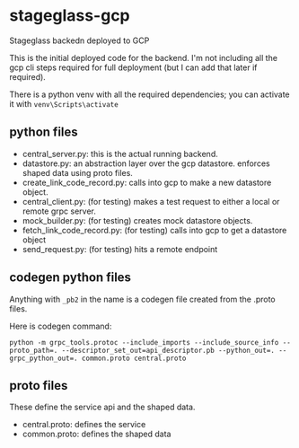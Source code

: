 # stageglass-gcp
Stageglass backedn deployed to GCP

This is the initial deployed code for the backend.  I'm not including all the gcp cli steps required for full deployment (but I can add that later if required).

There is a python venv with all the required dependencies; you can activate it with `venv\Scripts\activate`

## python files
- central_server.py: this is the actual running backend.  
- datastore.py: an abstraction layer over the gcp datastore. enforces shaped data using proto files.
- create_link_code_record.py: calls into gcp to make a new datastore object.
- central_client.py: (for testing) makes a test request to either a local or remote grpc server.
- mock_builder.py: (for testing) creates mock datastore objects.
- fetch_link_code_record.py: (for testing) calls into gcp to get a datastore object
- send_request.py: (for testing) hits a remote endpoint

## codegen python files
Anything with `_pb2` in the name is a codegen file created from the .proto files.

Here is codegen command:
```
python -m grpc_tools.protoc --include_imports --include_source_info --proto_path=. --descriptor_set_out=api_descriptor.pb --python_out=. --grpc_python_out=. common.proto central.proto
```

## proto files
These define the service api and the shaped data.
- central.proto: defines the service
- common.proto: defines the shaped data
